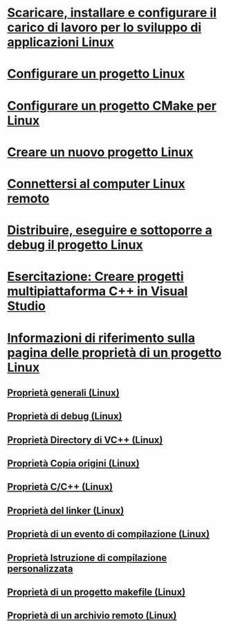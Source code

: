 # [Scaricare, installare e configurare il carico di lavoro per lo sviluppo di applicazioni Linux](download-install-and-setup-the-linux-development-workload.md)
# [Configurare un progetto Linux](configure-a-linux-project.md)
# [Configurare un progetto CMake per Linux](cmake-linux-project.md)
# [Creare un nuovo progetto Linux](create-a-new-linux-project.md)
# [Connettersi al computer Linux remoto](connect-to-your-remote-linux-computer.md)
# [Distribuire, eseguire e sottoporre a debug il progetto Linux](deploy-run-and-debug-your-linux-project.md)
# [Esercitazione: Creare progetti multipiattaforma C++ in Visual Studio](../ide/get-started-linux-cmake.md)
# [Informazioni di riferimento sulla pagina delle proprietà di un progetto Linux](prop-pages-linux.md)
## [Proprietà generali (Linux)](prop-pages/general-linux.md)
## [Proprietà di debug (Linux)](prop-pages/debugging-linux.md)
## [Proprietà Directory di VC++ (Linux)](prop-pages/directories-linux.md)
## [Proprietà Copia origini (Linux)](prop-pages/copy-sources-project.md)
## [Proprietà C/C++ (Linux)](prop-pages/c-cpp-linux.md)
## [Proprietà del linker (Linux)](prop-pages/linker-linux.md)
## [Proprietà di un evento di compilazione (Linux)](prop-pages/build-events-linux.md)
## [Proprietà Istruzione di compilazione personalizzata](prop-pages/custom-build-step-linux.md)
## [Proprietà di un progetto makefile (Linux)](prop-pages/makefile-linux.md)
## [Proprietà di un archivio remoto (Linux)](prop-pages/remote-ar-linux.md)